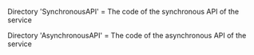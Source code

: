 Directory 'SynchronousAPI' = The code of the synchronous API of the service

Directory 'AsynchronousAPI' = The code of the asynchronous API of the service
